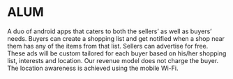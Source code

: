 # ALUM
A duo of android apps that caters to both the sellers’ as well as buyers’ needs. Buyers can create a shopping list and get notified when a shop near them has any of the items from that list. Sellers can advertise for free. These ads will be custom tailored for each buyer based on his/her shopping list, interests and location. Our revenue model does not charge the buyer. The location awareness is achieved using the mobile Wi-Fi.
